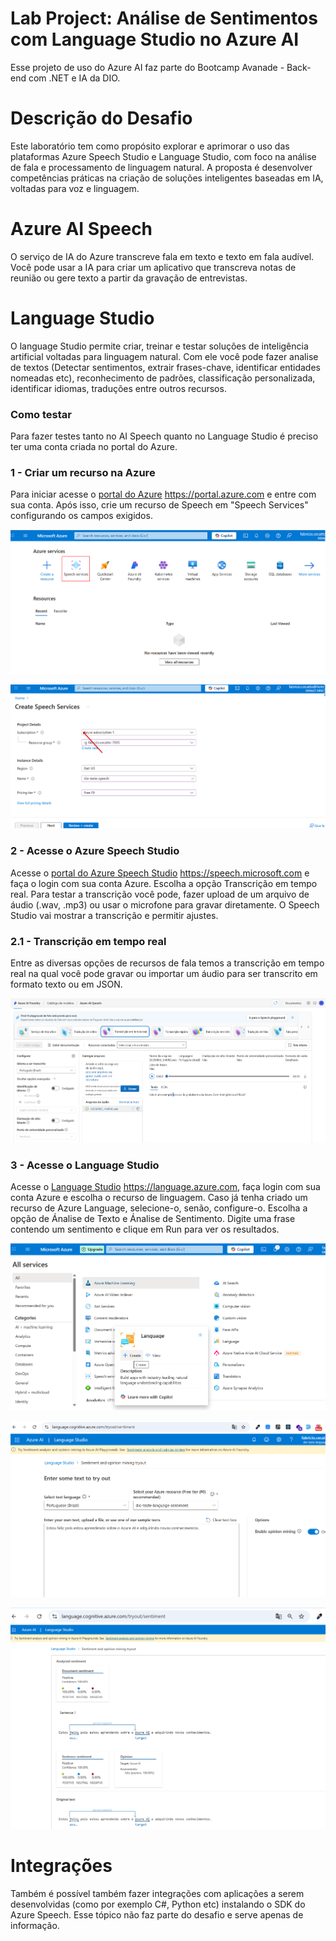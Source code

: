 # Lab Project: Análise de Sentimentos com Language Studio no Azure AI

Esse projeto de uso do Azure AI faz parte do Bootcamp Avanade - Back-end com .NET e IA da DIO.

# Descrição do Desafio

Este laboratório tem como propósito explorar e aprimorar o uso das plataformas Azure Speech Studio e Language Studio, com foco na análise de fala e processamento de linguagem natural. A proposta é desenvolver competências práticas na criação de soluções inteligentes baseadas em IA, voltadas para voz e linguagem.  

# Azure AI Speech

O serviço de IA do Azure transcreve fala em texto e texto em fala audível. Você pode usar a IA para criar um aplicativo que transcreva notas de reunião ou gere texto a partir da gravação de entrevistas.

# Language Studio

O language Studio permite criar, treinar e testar soluções de inteligência artificial voltadas para linguagem natural. Com ele você pode fazer analise de textos (Detectar sentimentos, extrair frases-chave, identificar entidades nomeadas etc), reconhecimento de padrões, classificação personalizada, identificar idiomas,  traduções entre outros recursos.

### Como testar 

Para fazer testes tanto no AI Speech quanto no Language Studio é preciso ter uma conta criada no portal do Azure. 

### 1 - Criar um recurso na Azure

Para iniciar acesse o [portal do Azure](https://portal.azure.com) https://portal.azure.com e entre com sua conta. Após isso, crie um recurso de Speech em "Speech Services" configurando os campos exigidos.

![Portal do Azure](img/img1.1.png)

![Configurando o recurso de Speech](img/img1.2.png)


### 2 - Acesse o Azure Speech Studio

Acesse o [portal do Azure Speech Studio](https://speech.microsoft.com)  https://speech.microsoft.com e faça o login com sua conta Azure.
Escolha a opção  Transcrição em tempo real. Para testar a transcrição você pode, fazer upload de um arquivo de áudio (.wav, .mp3) ou usar o microfone para gravar diretamente. O Speech Studio vai mostrar a transcrição e permitir ajustes.

### 2.1 - Transcrição em tempo real

Entre as diversas opções de recursos de fala temos a transcrição em tempo real na qual você pode gravar ou importar um áudio para ser transcrito em formato texto ou em JSON.

![figura 1](img/img1.png)


### 3 - Acesse o Language Studio

Acesse o [Language Studio](https://language.azure.com) https://language.azure.com, faça login com sua conta Azure e escolha o recurso de linguagem. Caso já tenha criado um recurso de Azure Language, selecione-o, senão, configure-o. Escolha a opção de Ánalise de Texto e Ánalise de Sentimento. Digite uma frase contendo um sentimento e clique em Run para ver os resultados.  


![Configurando Recurso](img/img5.1.png)

![Inserindo o texto para ánalise](img/img5.3.png)

![Resultado da ánalise](img/img5.4.png)


# Integrações

Também é possível também fazer integrações com aplicações a serem desenvolvidas (como por exemplo C#, Python etc) instalando o SDK do Azure Speech. Esse tópico não faz parte do desafio e serve apenas de informação. 